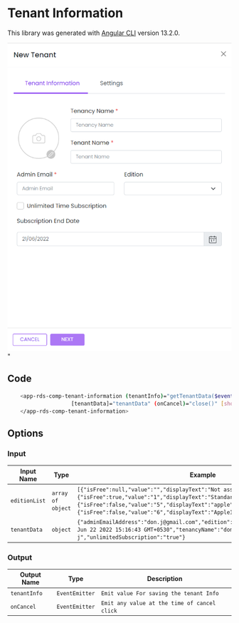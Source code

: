 # Tenant Information

This library was generated with [Angular CLI](https://github.com/angular/angular-cli) version 13.2.0.

<p align="left">
<img src="../../../../../assets/NewTenant.png" alt="NewTenant"/>"
<p/>

## Code


``` bash 
    <app-rds-comp-tenant-information (tenantInfo)="getTenantData($event)" [editionList]="editionList"
                    [tenantData]="tenantData" (onCancel)="close()" [showEmail]="showEmailList">
    </app-rds-comp-tenant-information>
```

## Options
### Input
<!-- prettier-ignore -->
| Input Name                  | Type                             |Example| Description                                                                  |
| --------------------------- | -------------------------------- |------------| ---------------------------------------------------------------------------- |
| `editionList`               | `array of object`                          | `[{"isFree":null,"value":"","displayText":"Not assigned","isSelected":true},{"isFree":true,"value":"1","displayText":"Standard","isSelected":false},{"isFree":false,"value":"5","displayText":"apple","isSelected":false},{"isFree":false,"value":"6","displayText":"Apple1","isSelected":false}]`|Edition dropdown list Data|
| `tenantData`                |  `object`                       | `{"adminEmailAddress":"don.j@gmail.com","edition":"1","subscriptionEndDate":"Wed Jun 22 2022 15:16:43 GMT+0530","tenancyName":"don","tenantName":"don j","unlimitedSubscription":"true"}`|Object of the new tenant|


### Output
| Output Name                 | Type          | Description                     |      
| --------------------------- | --------------|------------------|
| `tenantInfo`                 |  `EventEmitter`  | `Emit value For saving the tenant Info`  |
| `onCancel`                 |  `EventEmitter`  | `Emit any value at the time of cancel click`  |
